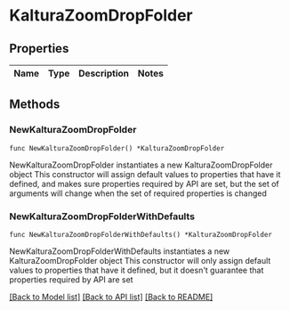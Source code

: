 # KalturaZoomDropFolder

## Properties

Name | Type | Description | Notes
------------ | ------------- | ------------- | -------------

## Methods

### NewKalturaZoomDropFolder

`func NewKalturaZoomDropFolder() *KalturaZoomDropFolder`

NewKalturaZoomDropFolder instantiates a new KalturaZoomDropFolder object
This constructor will assign default values to properties that have it defined,
and makes sure properties required by API are set, but the set of arguments
will change when the set of required properties is changed

### NewKalturaZoomDropFolderWithDefaults

`func NewKalturaZoomDropFolderWithDefaults() *KalturaZoomDropFolder`

NewKalturaZoomDropFolderWithDefaults instantiates a new KalturaZoomDropFolder object
This constructor will only assign default values to properties that have it defined,
but it doesn't guarantee that properties required by API are set


[[Back to Model list]](../README.md#documentation-for-models) [[Back to API list]](../README.md#documentation-for-api-endpoints) [[Back to README]](../README.md)


